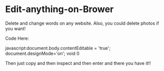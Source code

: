 # Edit-anything-on-Brower
Delete and change words on any website. Also, you could delete photos if you want!



Code Here:

javascript:document.body.contentEditable = 'true'; document.designMode='on'; void 0



Then just copy and then inspect and then enter and there you have it!!
